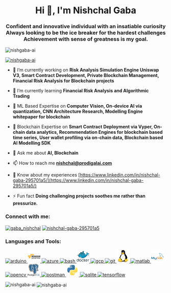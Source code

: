 <h1 align="center">Hi 👋, I'm Nishchal Gaba</h1>
<h3 align="center">Confident and innovative individual with an insatiable curiosity Always looking to be the ice breaker for the hardest challenges Achievement with sense of greatness is my goal.</h3>

<p align="left"> <img src="https://komarev.com/ghpvc/?username=nishgaba-ai&label=Profile%20views&color=0e75b6&style=flat" alt="nishgaba-ai" /> </p>

<p align="left"> <a href="https://github.com/ryo-ma/github-profile-trophy"><img src="https://github-profile-trophy.vercel.app/?username=nishgaba-ai" alt="nishgaba-ai" /></a> </p>

- 🔭 I’m currently working on **Risk Analysis Simulation Engine Uniswap V3, Smart Contract Development, Private Blockchain Management, Financial Risk Analysis for Blockchain projects**

- 🌱 I’m currently learning **Financial Risk Analysis and Algorithmic Trading**

- 👯 ML Based Expertise on **Computer Vision, On-device AI via quantization, CNN Architecture Research, Modelling Engine whitepaper for blockchain**

- 🤝 Blockchain Expertise on **Smart Contract Deployment via Vyper, On-chain data analytics, Recommendation Engines for blockchain based time series, User wallet profiling via on-chain data, Blockchain based AI Modelling SDK**

- 💬 Ask me about **AI, Blockchain**

- 📫 How to reach me **nishchal@prodigalai.com**

- 📄 Know about my experiences [https://www.linkedin.com/in/nishchal-gaba-295701a5/](https://www.linkedin.com/in/nishchal-gaba-295701a5/)

- ⚡ Fun fact **Doing challenging projects soothes me rather than pressurize.**

<h3 align="left">Connect with me:</h3>
<p align="left">
<a href="https://twitter.com/gaba_nishchal" target="blank"><img align="center" src="https://raw.githubusercontent.com/rahuldkjain/github-profile-readme-generator/master/src/images/icons/Social/twitter.svg" alt="gaba_nishchal" height="30" width="40" /></a>
<a href="https://linkedin.com/in/nishchal-gaba-295701a5" target="blank"><img align="center" src="https://raw.githubusercontent.com/rahuldkjain/github-profile-readme-generator/master/src/images/icons/Social/linked-in-alt.svg" alt="nishchal-gaba-295701a5" height="30" width="40" /></a>
</p>

<h3 align="left">Languages and Tools:</h3>
<p align="left"> <a href="https://www.arduino.cc/" target="_blank" rel="noreferrer"> <img src="https://cdn.worldvectorlogo.com/logos/arduino-1.svg" alt="arduino" width="40" height="40"/> </a> <a href="https://aws.amazon.com" target="_blank" rel="noreferrer"> <img src="https://raw.githubusercontent.com/devicons/devicon/master/icons/amazonwebservices/amazonwebservices-original-wordmark.svg" alt="aws" width="40" height="40"/> </a> <a href="https://azure.microsoft.com/en-in/" target="_blank" rel="noreferrer"> <img src="https://www.vectorlogo.zone/logos/microsoft_azure/microsoft_azure-icon.svg" alt="azure" width="40" height="40"/> </a> <a href="https://www.gnu.org/software/bash/" target="_blank" rel="noreferrer"> <img src="https://www.vectorlogo.zone/logos/gnu_bash/gnu_bash-icon.svg" alt="bash" width="40" height="40"/> </a> <a href="https://www.docker.com/" target="_blank" rel="noreferrer"> <img src="https://raw.githubusercontent.com/devicons/devicon/master/icons/docker/docker-original-wordmark.svg" alt="docker" width="40" height="40"/> </a> <a href="https://cloud.google.com" target="_blank" rel="noreferrer"> <img src="https://www.vectorlogo.zone/logos/google_cloud/google_cloud-icon.svg" alt="gcp" width="40" height="40"/> </a> <a href="https://git-scm.com/" target="_blank" rel="noreferrer"> <img src="https://www.vectorlogo.zone/logos/git-scm/git-scm-icon.svg" alt="git" width="40" height="40"/> </a> <a href="https://www.linux.org/" target="_blank" rel="noreferrer"> <img src="https://raw.githubusercontent.com/devicons/devicon/master/icons/linux/linux-original.svg" alt="linux" width="40" height="40"/> </a> <a href="https://www.mathworks.com/" target="_blank" rel="noreferrer"> <img src="https://upload.wikimedia.org/wikipedia/commons/2/21/Matlab_Logo.png" alt="matlab" width="40" height="40"/> </a> <a href="https://www.mysql.com/" target="_blank" rel="noreferrer"> <img src="https://raw.githubusercontent.com/devicons/devicon/master/icons/mysql/mysql-original-wordmark.svg" alt="mysql" width="40" height="40"/> </a> <a href="https://opencv.org/" target="_blank" rel="noreferrer"> <img src="https://www.vectorlogo.zone/logos/opencv/opencv-icon.svg" alt="opencv" width="40" height="40"/> </a> <a href="https://www.postgresql.org" target="_blank" rel="noreferrer"> <img src="https://raw.githubusercontent.com/devicons/devicon/master/icons/postgresql/postgresql-original-wordmark.svg" alt="postgresql" width="40" height="40"/> </a> <a href="https://postman.com" target="_blank" rel="noreferrer"> <img src="https://www.vectorlogo.zone/logos/getpostman/getpostman-icon.svg" alt="postman" width="40" height="40"/> </a> <a href="https://www.python.org" target="_blank" rel="noreferrer"> <img src="https://raw.githubusercontent.com/devicons/devicon/master/icons/python/python-original.svg" alt="python" width="40" height="40"/> </a> <a href="https://www.sqlite.org/" target="_blank" rel="noreferrer"> <img src="https://www.vectorlogo.zone/logos/sqlite/sqlite-icon.svg" alt="sqlite" width="40" height="40"/> </a> <a href="https://www.tensorflow.org" target="_blank" rel="noreferrer"> <img src="https://www.vectorlogo.zone/logos/tensorflow/tensorflow-icon.svg" alt="tensorflow" width="40" height="40"/> </a> </p>

<p><img align="left" src="https://github-readme-stats.vercel.app/api/top-langs?username=nishgaba-ai&show_icons=true&locale=en&layout=compact" alt="nishgaba-ai" /></p>

<p>&nbsp;<img align="center" src="https://github-readme-stats.vercel.app/api?username=nishgaba-ai&show_icons=true&locale=en" alt="nishgaba-ai" /></p>

